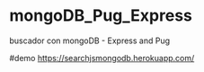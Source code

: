 # mongoDB_Pug_Express
buscador con mongoDB - Express and Pug

#demo
https://searchjsmongodb.herokuapp.com/
